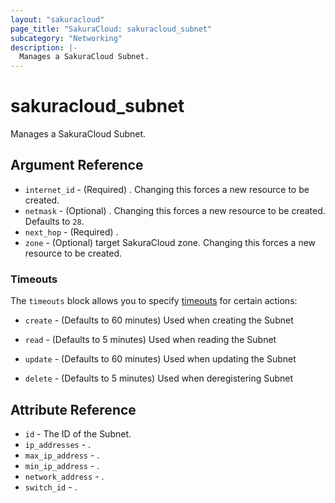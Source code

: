 ```yaml
---
layout: "sakuracloud"
page_title: "SakuraCloud: sakuracloud_subnet"
subcategory: "Networking"
description: |-
  Manages a SakuraCloud Subnet.
---
```


# sakuracloud_subnet

Manages a SakuraCloud Subnet.

## Argument Reference

* `internet_id` - (Required) . Changing this forces a new resource to be created.
* `netmask` - (Optional) . Changing this forces a new resource to be created. Defaults to `28`.
* `next_hop` - (Required) .
* `zone` - (Optional) target SakuraCloud zone. Changing this forces a new resource to be created.



### Timeouts

The `timeouts` block allows you to specify [timeouts](https://www.terraform.io/docs/configuration/resources.html#timeouts) for certain actions:

* `create` - (Defaults to 60 minutes) Used when creating the Subnet

* `read` -   (Defaults to 5 minutes) Used when reading the Subnet

* `update` - (Defaults to 60 minutes) Used when updating the Subnet

* `delete` - (Defaults to 5 minutes) Used when deregistering Subnet



## Attribute Reference

* `id` - The ID of the Subnet.
* `ip_addresses` - .
* `max_ip_address` - .
* `min_ip_address` - .
* `network_address` - .
* `switch_id` - .




